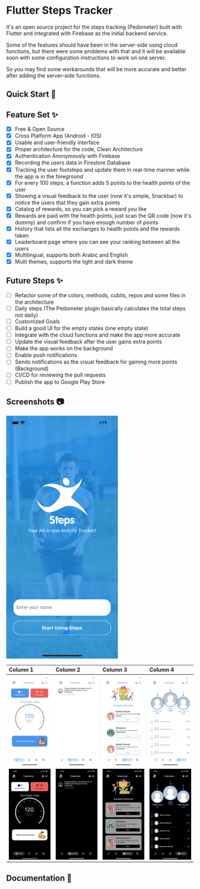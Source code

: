 # Flutter Steps Tracker

It's an open source project for the steps tracking (Pedometer) built with Flutter and integrated with Firebase as the initial backend service.

Some of the features should have been in the server-side using cloud functions, but there were some problems with that and it will be available soon with some configuration instructions to work on one server.

So you may find some workarounds that will be more accurate and better after adding the server-side functions.

## Quick Start 🚀

## Feature Set ✨

* [x] Free & Open Source
* [x] Cross Platform App (Android - IOS)
* [x] Usable and user-friendly interface
* [x] Proper architecture for the code, Clean Architecture
* [x] Authentication Anonymously with Firebase
* [x] Recording the users data in Firestore Database
* [x] Tracking the user footsteps and update them in real-time manner while the app is in the foreground
* [x] For every 100 steps, a function adds 5 points to the health points of the user
* [x] Showing a visual feedback to the user (now it's simple, Snackbar) to notice the users that they gain extra points
* [x] Catalog of rewards, so you can pick a reward you like
* [x] Rewards are paid with the health points, just scan the QR code (now it's dummy) and confirm if you have enough number of points
* [x] History that lists all the exchanges to health points and the rewards taken
* [x] Leaderboard page where you can see your ranking between all the users
* [x] Multilingual, supports both Arabic and English
* [x] Multi themes, supports the light and dark theme

## Future Steps ✨

* [ ] Refactor some of the colors, methods, cubits, repos and some files in the architecture
* [ ] Daily steps (The Pedometer plugin basically calculates the total steps not daily)
* [ ] Customized Goals
* [ ] Build a good UI for the empty states (one empty state)
* [ ] Integrate with the cloud functions and make the app more accurate
* [ ] Update the visual feedback after the user gains extra points
* [ ] Make the app works on the background
* [ ] Enable push notifications
* [ ] Sends notifications as the visual feedback for gaining more points (Background)
* [ ] CI/CD for reviewing the pull requests
* [ ] Publish the app to Google Play Store

## Screenshots :camera:

<img src="https://github.com/TarekAlabd/Flutter-Steps-Tracker/blob/master/assets/screenshots/1.png" width=300> 

| Column 1  | Column 2  | Column 3  | Column 4  |
|:----------|:----------|:----------|:----------|
| <img src="https://github.com/TarekAlabd/Flutter-Steps-Tracker/blob/master/assets/screenshots/2.png" width=300>     | <img src="https://github.com/TarekAlabd/Flutter-Steps-Tracker/blob/master/assets/screenshots/3.png" width=300>     | <img src="https://github.com/TarekAlabd/Flutter-Steps-Tracker/blob/master/assets/screenshots/4.png" width=300>     | <img src="https://github.com/TarekAlabd/Flutter-Steps-Tracker/blob/master/assets/screenshots/5.png" width=300>     |
| <img src="https://github.com/TarekAlabd/Flutter-Steps-Tracker/blob/master/assets/screenshots/2-1.png" width=300>     | <img src="https://github.com/TarekAlabd/Flutter-Steps-Tracker/blob/master/assets/screenshots/3-1.png" width=300>     | <img src="https://github.com/TarekAlabd/Flutter-Steps-Tracker/blob/master/assets/screenshots/4-1.png" width=300>     | <img src="https://github.com/TarekAlabd/Flutter-Steps-Tracker/blob/master/assets/screenshots/5-1.png" width=300>     |

## Documentation 📝
